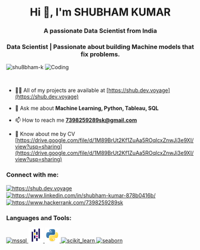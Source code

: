 <h1 align="center">Hi 👋, I'm SHUBHAM KUMAR</h1>
<h3 align="center">A passionate Data Scientist from India</h3>
<h3 align="center">Data Scientist | Passionate about building Machine models that fix problems.</h3>
<img align="right" alt="Coding" width="400" src="https://encrypted-tbn0.gstatic.com/images?q=tbn:ANd9GcSstZYNAsssLmMpQOBgFo6mI4d47NG39wCa9RTjCiT-IdWE1vXiWVl1u14JUBctK4M6tbY&usqp=CAU">

<p align="left"> <img src="https://komarev.com/ghpvc/?username=shu8bham-k&label=Profile%20views&color=0e75b6&style=flat" alt="shu8bham-k" /> </p>

<p align="left"> <a href="https://twitter.com/" target="blank"><img src="https://img.shields.io/twitter/follow/?logo=twitter&style=for-the-badge" alt="" /></a> </p>

- 👨‍💻 All of my projects are available at [https://shub.dev.voyage](https://shub.dev.voyage)

- 💬 Ask me about **Machine Learning, Python, Tableau, SQL**

- 📫 How to reach me **7398259289sk@gmail.com**

- 📄 Know about me by CV [https://drive.google.com/file/d/1M89BrUt2Kf1ZuAa5ROqlcxZnwJi3e9XI/view?usp=sharing](https://drive.google.com/file/d/1M89BrUt2Kf1ZuAa5ROqlcxZnwJi3e9XI/view?usp=sharing)

<h3 align="left">Connect with me:</h3>
<p align="left">
<a href="https://dev.to/https://shub.dev.voyage" target="blank"><img align="center" src="https://raw.githubusercontent.com/rahuldkjain/github-profile-readme-generator/master/src/images/icons/Social/devto.svg" alt="https://shub.dev.voyage" height="30" width="40" /></a>
<a href="https://linkedin.com/in/shubham-kumar-878b0416b/" target="blank"><img align="center" src="https://raw.githubusercontent.com/rahuldkjain/github-profile-readme-generator/master/src/images/icons/Social/linked-in-alt.svg" alt="https://www.linkedin.com/in/shubham-kumar-878b0416b/" height="30" width="40" /></a>
<a href="https://www.hackerrank.com/7398259289sk" target="blank"><img align="center" src="https://raw.githubusercontent.com/rahuldkjain/github-profile-readme-generator/master/src/images/icons/Social/hackerrank.svg" alt="https://www.hackerrank.com/7398259289sk" height="30" width="40" /></a>
</p>

<h3 align="left">Languages and Tools:</h3>
<p align="left"> <a href="https://www.microsoft.com/en-us/sql-server" target="_blank" rel="noreferrer"> <img src="https://www.svgrepo.com/show/303229/microsoft-sql-server-logo.svg" alt="mssql" width="40" height="40"/> </a> <a href="https://pandas.pydata.org/" target="_blank" rel="noreferrer"> <img src="https://raw.githubusercontent.com/devicons/devicon/2ae2a900d2f041da66e950e4d48052658d850630/icons/pandas/pandas-original.svg" alt="pandas" width="40" height="40"/> </a> <a href="https://www.python.org" target="_blank" rel="noreferrer"> <img src="https://raw.githubusercontent.com/devicons/devicon/master/icons/python/python-original.svg" alt="python" width="40" height="40"/> </a> <a href="https://scikit-learn.org/" target="_blank" rel="noreferrer"> <img src="https://upload.wikimedia.org/wikipedia/commons/0/05/Scikit_learn_logo_small.svg" alt="scikit_learn" width="40" height="40"/> </a> <a href="https://seaborn.pydata.org/" target="_blank" rel="noreferrer"> <img src="https://seaborn.pydata.org/_images/logo-mark-lightbg.svg" alt="seaborn" width="40" height="40"/> </a> </p>


